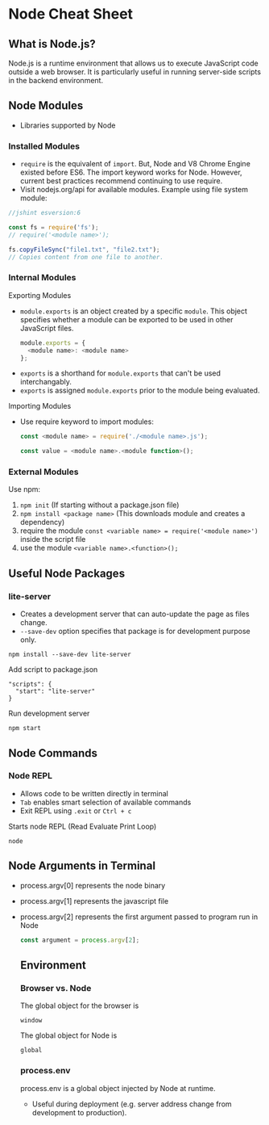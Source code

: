 # Node Cheat Sheet
## What is Node.js?
Node.js is a runtime environment that allows us to execute JavaScript code outside a web browser. It is particularly useful in running server-side scripts in the backend environment.
## Node Modules
- Libraries supported by Node
### Installed Modules
- `require` is the equivalent of `import`. But, Node and V8 Chrome Engine existed before ES6. The import keyword works for Node. However, current best practices recommend continuing to use require.
- Visit nodejs.org/api for available modules.
Example using file system module:
```javascript
//jshint esversion:6

const fs = require('fs');
// require('<module name>');

fs.copyFileSync("file1.txt", "file2.txt");
// Copies content from one file to another.
```
### Internal Modules
Exporting Modules
- `module.exports` is an object created by a specific `module`. This object specifies whether a module can be exported to be used in other JavaScript files.
  ```javascript
  module.exports = {
    <module name>: <module name>
  };
  ```
- `exports` is a shorthand for `module.exports` that can't be used interchangably.
- `exports` is assigned `module.exports` prior to the module being evaluated.

Importing Modules
- Use require keyword to import modules:
  ```javascript
  const <module name> = require('./<module name>.js');
  
  const value = <module name>.<module function>();
  ```

### External Modules
Use npm:
1. `npm init` (If starting without a package.json file)
2. `npm install <package name>` (This downloads module and creates a dependency)
3. require the module `const <variable name> = require('<module name>')` inside the script file
4. use the module `<variable name>.<function>();`

## Useful Node Packages
### lite-server
- Creates a development server that can auto-update the page as files change.
- `--save-dev` option specifies that package is for development purpose only.
```
npm install --save-dev lite-server
```
Add script to package.json
```
"scripts": {
  "start": "lite-server"
}
```
Run development server
```
npm start
```
## Node Commands
### Node REPL
- Allows code to be written directly in terminal
- `Tab` enables smart selection of available commands
- Exit REPL using `.exit` or `Ctrl + c`
  
Starts node REPL (Read Evaluate Print Loop)
```
node
```

## Node Arguments in Terminal
- process.argv[0] represents the node binary
- process.argv[1] represents the javascript file
- process.argv[2] represents the first argument passed to program run in Node
  ```javascript
  const argument = process.argv[2];
  ```
  
  ## Environment
  ### Browser vs. Node
  The global object for the browser is
  ```
  window
  ```
  The global object for Node is
  ```
  global
  ```
  ### process.env
  process.env is a global object injected by Node at runtime.
  - Useful during deployment (e.g. server address change from development to production).
   
